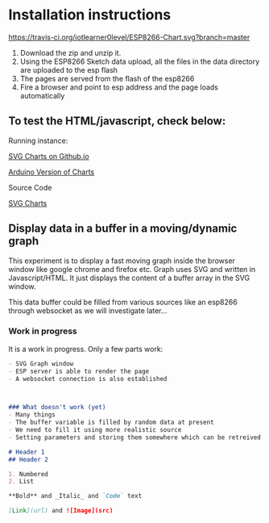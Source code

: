 # Installation instructions
https://travis-ci.org/iotlearner0level/ESP8266-Chart.svg?branch=master

1. Download the zip and unzip it.
2. Using the ESP8266 Sketch data upload, all the files in the data directory are uploaded to the esp flash 
3. The pages are served from the flash of the esp8266
4. Fire a browser and point to esp address and the page loads automatically

## To test the HTML/javascript, check below:

Running instance:

<a href="https://iotlearner0level.github.io/ESP8266-Chart/SVGChart.html">SVG Charts on Github.io</a>

<a href="https://iotlearner0level.github.io/ESP8266-Chart/data/chart.html">Arduino Version of Charts</a>


Source Code

<a href="SVGChart 2.html">SVG Charts</a>

## Display data in a buffer in a moving/dynamic graph

This experiment is to display a fast moving graph inside the browser window like google chrome and firefox etc. Graph uses SVG  and written in Javascript/HTML. It just displays the content of a buffer array in the SVG window.

This data buffer could be filled from various sources like an esp8266 through websocket as we will investigate later...

### Work in progress

It is a work in progress. Only a few parts work:
```markdown
- SVG Graph window
- ESP server is able to render the page 
- A websocket connection is also established



### What doesn't work (yet)
- Many things
- The buffer variable is filled by random data at present
- We need to fill it using more realistic source
- Setting parameters and storing them somewhere which can be retreived later

# Header 1
## Header 2

1. Numbered
2. List

**Bold** and _Italic_ and `Code` text

[Link](url) and ![Image](src)
```



